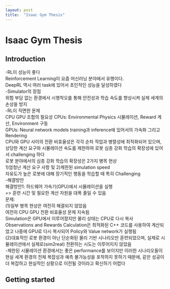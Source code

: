 ```yaml
---
layout: post
title:  "Isaac Gym Thesis"
---
```


# Isaac Gym Thesis
##  Introduction
-RL이 성능이 좋다 <br/>
Reinforcement Learning이 요즘 머신러닝 분야에서 유행이다. <br/>
DeepRL 역시 여러 task에 있어서 초인적인 성능을 달성하였다 <br/>
-Simulator의 장점 <br/>
위험 부담 없는 환경에서 시행착오를 통해 안전성과 학습 속도를 향상시켜 실제 세계의 손상을 방지 <br/>
-RL이 직면한 문제 <br/>
CPU GPU 조합의 필요성
CPUs: Environmental Physics 시뮬레이션, Reward 계산, Environment 구동 <br/>
GPUs: Neural network models training과 inference에 있어서의 가속화 그리고 Rendering <br/> 
CPU와 GPU 사이의 전환 비효율성은 각각 순차 작업과 병렬성에 최적화되어 있으며, 상당한 계산 요구와 시뮬레이션 속도를 제한하여 로봇 심층 강화 학습의 확장성에 있어서 challenging 하다 <br/>
로봇 분야에서의 심층 강화 학습의 확장성은 2가지 병목 현상 <br/>
1)엄청난 계산 요구 사항 및 2)제한된 simulation speed <br/>
자유도가 높은 로봇에 대해 장기적인 행동을 학습할 때 특히 Challenging <br/>
-해결방안 <br/>
해결방안1: 하드웨어 가속기(GPU)에서 시뮬레이션을 실행 <br/>
=> 훈련 시간 및 필요한 계산 자원을 대폭 줄일 수 있음 <br/>
문제: <br/>
(1)일부 병목 현상은 여전히 해결되지 않았음  <br/>
여전히 CPU GPU 전환 비효율성 문제 지속됨 <br/>
Simulation은 GPU에서 이루어졌지만 물리 상태는 CPU로 다시 복사  <br/>
Observations and Rewards Calculation은 최적화된 C++ 코드를 사용하여 계산되었고 나중에 GPU로 다시 복사되어 Policy와 Value network가 실행됨 <br/>
(2)대표적인 로봇 환경이 아닌 단순화된 물리 기반 시나리오만 훈련되었으며, 실제로 시뮬레이션에서 실제로(sim2real) 전환하는 시도는 이루어지지 않았음  <br/>
-제한된 시뮬레이션 환경에서는 좋은 performance를 보이지만 이러한 시나리오들이 현실 세계 환경의 전체 복잡성과 예측 불가능성을 포착하지 못하기 때문에, 같은 성공이 더 복잡하고 현실적인 상황으로 이전될 것이라고 확신하기 어렵다 <br/>









## Getting started
